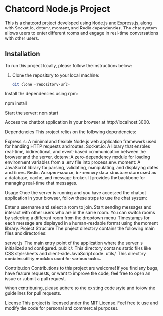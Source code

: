 # Chatcord Node.js Project

This is a chatcord project developed using Node.js and Express.js, along with Socket.io, dotenv, moment, and Redis dependencies. The chat system allows users to enter different rooms and engage in real-time conversations with other users.

## Installation

To run this project locally, please follow the instructions below:

1. Clone the repository to your local machine:

   ```bash
   git clone <repository-url>

Install the dependencies using npm:

npm install

Start the server:
npm start


Access the chatbot application in your browser at http://localhost:3000.

Dependencies
This project relies on the following dependencies:

Express.js: A minimal and flexible Node.js web application framework used for handling HTTP requests and routes.
Socket.io: A library that enables real-time, bidirectional, and event-based communication between the browser and the server.
dotenv: A zero-dependency module for loading environment variables from a .env file into process.env.
moment: A JavaScript library for parsing, validating, manipulating, and displaying dates and times.
Redis: An open-source, in-memory data structure store used as a database, cache, and message broker. It provides the backbone for managing real-time chat messages.

Usage
Once the server is running and you have accessed the chatbot application in your browser, follow these steps to use the chat system:

Enter a username and select a room to join.
Start sending messages and interact with other users who are in the same room.
You can switch rooms by selecting a different room from the dropdown menu.
Timestamps for each message are displayed in a human-readable format using the moment library.
Project Structure
The project directory contains the following main files and directories:

server.js: The main entry point of the application where the server is initialized and configured.
public/: This directory contains static files like CSS stylesheets and client-side JavaScript code.
utils/: This directory contains utility modules used for various tasks..

Contribution
Contributions to this project are welcome! If you find any bugs, have feature requests, or want to improve the code, feel free to open an issue or submit a pull request.

When contributing, please adhere to the existing code style and follow the guidelines for pull requests.

License
This project is licensed under the MIT License. Feel free to use and modify the code for personal and commercial purposes.

